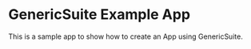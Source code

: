# GenericSuite Example App

This is a sample app to show how to create an App using GenericSuite.


